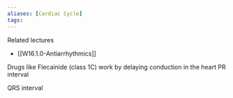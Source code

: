 ```yaml
---
aliases: [Cardiac Cycle]
tags: 
---
```


Related lectures
- [[W16.1.0-Antiarrhythmics]]


Drugs like Flecainide (class 1C) work by delaying conduction in the heart 
PR interval


QRS interval